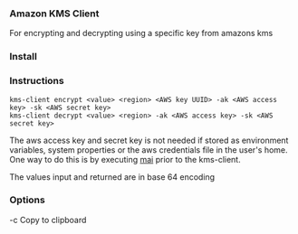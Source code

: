 ### Amazon KMS Client

For encrypting and decrypting using a specific key from amazons kms

### Install



### Instructions

    kms-client encrypt <value> <region> <AWS key UUID> -ak <AWS access key> -sk <AWS secret key>
    kms-client decrypt <value> <region> -ak <AWS access key> -sk <AWS secret key>
    
The aws access key and secret key is not needed if stored as environment variables, system properties or 
the aws credentials file in the user's home. One way to do this is by executing [mai](http://docs.stups.io/en/latest/components/mai.html) 
prior to the kms-client.

The values input and returned are in base 64 encoding

### Options 

-c Copy to clipboard